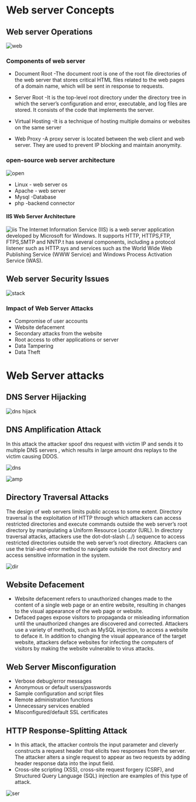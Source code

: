 # Web server Concepts
## Web server Operations

![web](https://github.com/Kr1shna02/CEH-v12/assets/117007783/acd0ee6e-97d5-490a-8660-ac8b8c2651f5)
### Components of web server
+ Document Root -The document root is one of the root file directories of the web server that stores critical HTML files related to the web pages of a domain name, which will be sent in response to requests.

+ Server Root -It is the top-level root directory under the directory tree in which the server’s configuration and error, executable, and log files are stored. It consists of the code that implements the server.
  
+ Virtual Hosting -It is a technique of hosting multiple domains or websites on the same server
+ Web Proxy -A proxy server is located between the web client and web server. They are used to prevent IP blocking and maintain anonymity.

### open-source web server architecture 
![open](https://github.com/Kr1shna02/CEH-v12/assets/117007783/447d4ef1-b958-4253-be85-08a7c482ee66)
+ Linux - web server os
+ Apache - web server
+ Mysql -Database
+ php -backend connector
#### IIS Web Server Architecture
![iis](https://github.com/Kr1shna02/CEH-v12/assets/117007783/b239e9de-d899-41e2-87c0-8fe693cf804a)
The Internet Information Service (IIS) is a web server application developed by Microsoft for Windows. It supports HTTP, HTTPS,FTP, FTPS,SMTP and NNTP.t has several components, including a protocol listener such as HTTP.sys and services such as the World Wide Web Publishing Service (WWW Service) and Windows Process Activation Service (WAS).

## Web server Security Issues

![stack](https://github.com/Kr1shna02/CEH-v12/assets/117007783/1d5da0e0-3f9a-4269-b74c-45b78025e956)
### Impact of Web Server Attacks
+ Compromise of user accounts
+ Website defacement
+ Secondary attacks from the website
+ Root access to other applications or server
+ Data Tampering 
+ Data Theft
 
# Web Server attacks 
## DNS Server Hijacking

![dns hijack](https://github.com/Kr1shna02/CEH-v12/assets/117007783/e26b9c45-e713-452e-bcb8-d885112a6e00)

## DNS Amplification Attack

In this attack the attacker spoof dns request with victim IP and sends it to multiple DNS servers , which results in large amount dns replays to the victim causing DDOS.

![dns](https://github.com/Kr1shna02/CEH-v12/assets/117007783/1e1b480c-c150-4af1-8430-f779e51025fe)

![amp](https://github.com/Kr1shna02/CEH-v12/assets/117007783/4e7e56eb-c46c-4c70-8f8e-040ecf52bf6d)

## Directory Traversal Attacks

The design of web servers limits public access to some extent. Directory traversal is the exploitation of HTTP through which attackers can access restricted directories and execute commands outside the web server’s root directory by manipulating a Uniform Resource Locator (URL). In directory traversal attacks, attackers use the dot-dot-slash (../) sequence to access restricted directories outside the web server’s root directory. Attackers can use the trial-and-error method to navigate outside the root directory and access sensitive information in the system.

![dir](https://github.com/Kr1shna02/CEH-v12/assets/117007783/15a5bb02-275c-4d5e-b2cc-509fd5ed579a)

## Website Defacement
+ Website defacement refers to unauthorized changes made to the content of a single web page or an entire website, resulting in changes to the visual appearance of the web page or website.
+ Defaced pages expose visitors to propaganda or misleading information until the unauthorized changes are discovered and corrected. Attackers use a variety of methods, such as MySQL injection, to access a website to deface it. In addition to changing the visual appearance of the target website, attackers deface websites for infecting the computers of visitors by making the website vulnerable to virus attacks.

## Web Server Misconfiguration

 + Verbose debug/error messages
 + Anonymous or default users/passwords
 + Sample configuration and script files
 + Remote administration functions
 + Unnecessary services enabled
 + Misconfigured/default SSL certificates

## HTTP Response-Splitting Attack

+ In this attack, the attacker controls the input parameter and cleverly constructs a request header that elicits two responses from the server. The attacker alters a single request to appear as two requests by adding header response data into the input field.
+ Cross-site scripting (XSS), cross-site request forgery (CSRF), and Structured Query Language (SQL) injection are examples of this type of attack.

![ser](https://github.com/Kr1shna02/CEH-v12/assets/117007783/15e984a8-4281-432b-bfde-f4a944633670)



